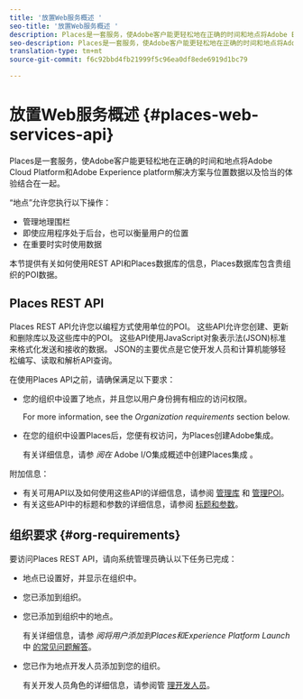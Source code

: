 ```yaml
---
title: '放置Web服务概述 '
seo-title: '放置Web服务概述 '
description: Places是一套服务，使Adobe客户能更轻松地在正确的时间和地点将Adobe Experience cloud和Adobe Experience Platform解决方案与位置数据以及恰当的体验结合在一起。
seo-description: Places是一套服务，使Adobe客户能更轻松地在正确的时间和地点将Adobe Experience cloud和Adobe Experience Platform解决方案与位置数据以及恰当的体验结合在一起。
translation-type: tm+mt
source-git-commit: f6c92bbd4fb21999f5c96ea0df8ede6919d1bc79

---
```



# 放置Web服务概述 {#places-web-services-api}

Places是一套服务，使Adobe客户能更轻松地在正确的时间和地点将Adobe Cloud Platform和Adobe Experience platform解决方案与位置数据以及恰当的体验结合在一起。

“地点”允许您执行以下操作：

* 管理地理围栏
* 即使应用程序处于后台，也可以衡量用户的位置
* 在重要时实时使用数据

本节提供有关如何使用REST API和Places数据库的信息，Places数据库包含贵组织的POI数据。

## Places REST API

Places REST API允许您以编程方式使用单位的POI。 这些API允许您创建、更新和删除库以及这些库中的POI。 这些API使用JavaScript对象表示法(JSON)标准来格式化发送和接收的数据。 JSON的主要优点是它使开发人员和计算机能够轻松编写、读取和解析API查询。

在使用Places API之前，请确保满足以下要求：

* 您的组织中设置了地点，并且您以用户身份拥有相应的访问权限。

   For more information, see the *Organization requirements* section below.

* 在您的组织中设置Places后，您便有权访问，为Places创建Adobe集成。

   有关详细信息，请参 *阅在* Adobe I/O集成概述中创建Places集成 [](/help/places-web-service-api/adobe-i-o-integration.md)。

附加信息：

* 有关可用API以及如何使用这些API的详细信息，请参阅 [管理库](/help/places-web-service-api/api-usage/manage-libraries/manage-libraries.md) 和 [管理POI](/help/places-web-service-api/api-usage/manage-pois/manage-pois.md)。
* 有关这些API中的标题和参数的详细信息，请参阅 [标题和参数](/help/places-web-service-api/api-usage/headers-and-parameters.md)。

## 组织要求 {#org-requirements}

要访问Places REST API，请向系统管理员确认以下任务已完成：

* 地点已设置好，并显示在组织中。
* 您已添加到组织。
* 您已添加到组织中的地点。

   有关详细信息，请参 *阅将用户添加到Places和Experience Platform Launch* 中 [的常见问题解答](/help/places-faqs.md)。

* 您已作为地点开发人员添加到您的组织。

   有关开发人员角色的详细信息，请参阅管 [理开发人员](https://helpx.adobe.com/enterprise/using/manage-developers.html)。